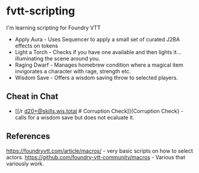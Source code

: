 # fvtt-scripting
I'm learning scripting for Foundry VTT
* Apply Aura - Uses Sequencer to apply a small set of curated J2BA effects on tokens
* Light a Torch - Checks if you have one available and then lights it... illuminating the scene around you.
* Raging Dwarf - Manages homebrew condition where a magical item invigorates a character with rage, strength etc.
* Wisdom Save - Offers a wisdom saving throw to selected players.

## Cheat in Chat
* [[/r d20+@skills.wis.total # Corruption Check]]{Corruption Check} - calls for a wisdom save but does not ecaluate it.
## References
https://foundryvtt.com/article/macros/ - very basic scripts on how to select actors.
https://github.com/foundry-vtt-community/macros - Various that variously work.
